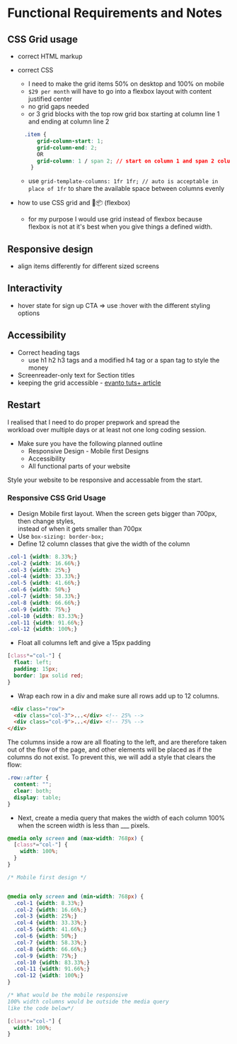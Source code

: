 # Functional Requirements and Notes

## CSS Grid usage

- correct HTML markup
- correct CSS
  - I need to make the grid items 50% on desktop and 100% on mobile
  - `$29 per month` will have to go into a flexbox layout with content justified center
  - no grid gaps needed
  - or 3 grid blocks with the top row grid box starting at column line 1 and ending at column line 2

  ```css
    .item {
        grid-column-start: 1;
        grid-column-end: 2;
        OR
        grid-column: 1 / span 2; // start on column 1 and span 2 columns
      }
  ```

  - use `grid-template-columns: 1fr 1fr; // auto is acceptable in place of 1fr` to share the available space between columns evenly
- how to use CSS grid and 💪📦 (flexbox)
  - for my purpose I would use grid instead of flexbox because  
  flexbox is not at it's best when you give things a defined width.

## Responsive design

- align items differently for different sized screens

## Interactivity

- hover state for sign up CTA => use :hover with the different styling options

## Accessibility

- Correct heading tags
  - use h1 h2 h3 tags and a modified h4 tag or a span tag to style the money
- Screenreader-only text for Section titles
- keeping the grid accessible - [evanto tuts+ article](https://webdesign.tutsplus.com/articles/a-guide-to-css-grid-and-accessibility--cms-32857)

## Restart

I realised that I need to do proper prepwork and spread the  
workload over multiple days or at least not one long coding session.

- Make sure you have the following planned outline
  - Responsive Design - Mobile first Designs
  - Accessibility
  - All functional parts of your website

Style your website to be responsive and accessable from the start.

### Responsive CSS Grid Usage

- Design Mobile first layout. When the screen gets bigger than 700px, then change styles,  
instead of when it gets smaller than 700px
- Use `box-sizing: border-box;`
- Define 12 column classes that give the width of the column

```CSS
.col-1 {width: 8.33%;}
.col-2 {width: 16.66%;}
.col-3 {width: 25%;}
.col-4 {width: 33.33%;}
.col-5 {width: 41.66%;}
.col-6 {width: 50%;}
.col-7 {width: 58.33%;}
.col-8 {width: 66.66%;}
.col-9 {width: 75%;}
.col-10 {width: 83.33%;}
.col-11 {width: 91.66%;}
.col-12 {width: 100%;}
```

- Float all columns left and give a 15px padding

```css
[class*="col-"] {
  float: left;
  padding: 15px;
  border: 1px solid red;
}
```

- Wrap each row in a div and make sure all rows add up to 12 columns.

```html
 <div class="row">
  <div class="col-3">...</div> <!-- 25% -->
  <div class="col-9">...</div> <!-- 75% -->
</div> 
```

The columns inside a row are all floating to the left, and are  therefore taken out of the flow of the page, and other elements  will be placed as if the columns do not exist. To prevent this,  we will add a style that clears the flow:

```css
.row::after {
  content: "";
  clear: both;
  display: table;
}
```

- Next, create a media query that makes the width of each column 100% when the screen width is less than ___ pixels.

```css
@media only screen and (max-width: 768px) {
  [class*="col-"] {
    width: 100%;
  }
}

/* Mobile first design */


@media only screen and (min-width: 768px) {
  .col-1 {width: 8.33%;}
  .col-2 {width: 16.66%;}
  .col-3 {width: 25%;}
  .col-4 {width: 33.33%;}
  .col-5 {width: 41.66%;}
  .col-6 {width: 50%;}
  .col-7 {width: 58.33%;}
  .col-8 {width: 66.66%;}
  .col-9 {width: 75%;}
  .col-10 {width: 83.33%;}
  .col-11 {width: 91.66%;}
  .col-12 {width: 100%;}
}

/* What would be the mobile responsive 
100% width columns would be outside the media query
like the code below*/

[class*="col-"] {
  width: 100%;
}
```

